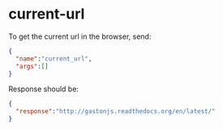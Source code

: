 current-url
===================

To get the current url in the browser, send:
```json
{
  "name":"current_url",
  "args":[]
}
```
Response should be:
```json
{
  "response":"http://gastonjs.readthedocs.org/en/latest/"
}
```
